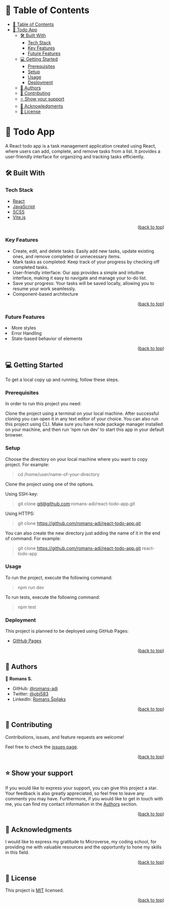 <a name="readme-top"></a>

<!-- TABLE OF CONTENTS -->

# 📗 Table of Contents

- [📗 Table of Contents](#-table-of-contents)
- [📖 Todo App](#-todo-app)
  - [🛠 Built With ](#-built-with-)
    - [Tech Stack ](#tech-stack-)
    - [Key Features ](#key-features-)
    - [Future Features ](#future-features-)
  - [💻 Getting Started ](#-getting-started-)
    - [Prerequisites](#prerequisites)
    - [Setup](#setup)
    - [Usage](#usage)
    - [Deployment](#deployment)
  - [👥 Authors ](#-authors-)
  - [🤝 Contributing ](#-contributing-)
  - [⭐️ Show your support ](#️-show-your-support-)
  - [🙏 Acknowledgments ](#-acknowledgments-)
  - [📝 License ](#-license-)

<!-- PROJECT DESCRIPTION -->

# 📖 <a name="about-project">Todo App</a>

A React todo app is a task management application created using React, where users can add, complete, and remove tasks from a list. It provides a user-friendly interface for organizing and tracking tasks efficiently.

## 🛠 Built With <a name="built-with"></a>

### Tech Stack <a name="tech-stack"></a>

  <ul>
     <li><a href="https://react.dev/">React</a></li>
      <li><a href="https://www.javascript.com/">JavaScript</a></li>
      <li><a href="https://sass-lang.com/">SCSS</a></li>
            <li><a href="https://vitejs.dev/">Vite.js</a></li>
  </ul>

<p align="right">(<a href="#readme-top">back to top</a>)</p>

<!-- Features -->

### Key Features <a name="key-features"></a>

<ul>
  <li>Create, edit, and delete tasks: Easily add new tasks, update existing ones, and remove completed or unnecessary items.</li>
<li>Mark tasks as completed: Keep track of your progress by checking off completed tasks.</li>
<li>User-friendly interface: Our app provides a simple and intuitive interface, making it easy to navigate and manage your to-do list.</li>
<li>Save your progress: Your tasks will be saved locally, allowing you to resume your work seamlessly.</li>
<li>Component-based architecture</li>
</ul>

<p align="right">(<a href="#readme-top">back to top</a>)</p>

<!-- Future Features -->

### Future Features <a name="future-features"></a>

  <li>More styles</li>
    <li>Error Handling</li>
  <li>State-based behavior of elements</li>

<p align="right">(<a href="#readme-top">back to top</a>)</p>

<!-- GETTING STARTED -->

## 💻 Getting Started <a name="getting-started"></a>

To get a local copy up and running, follow these steps.

### Prerequisites

In order to run this project you need:

Clone the project using a terminal on your local machine. After successful cloning you can open it in any text editor of your choice.
You can also run this project using CLI. Make sure you have node package manager installed on your machine, and then run 'npm run dev' to start this app in your default browser.

### Setup

Choose the directory on your local machine where you want to copy project. For example:

> cd /home/user/name-of-your-directory

Clone the project using one of the options.

Using SSH-key:

> git clone git@github.com:romans-adi/react-todo-app.git

Using HTTPS:

> git clone https://github.com/romans-adi/react-todo-app.git

You can also create the new directory just adding the name of it in the end of command. For example:

> git clone https://github.com/romans-adi/react-todo-app.git react-todo-app

### Usage

To run the project, execute the following command:

> npm run dev

To run tests, execute the following command:

> npm test

### Deployment

This project is planned to be deployed using GitHub Pages:

- [GitHub Pages](https://pages.github.com/)

<p align="right">(<a href="#readme-top">back to top</a>)</p>

<!-- AUTHORS -->

## 👥 Authors <a name="authors"></a>

👤 **Romans S.**

- GitHub: [@romans-adi](https://github.com/romans-adi/)
- Twitter: [@obj583](https://twitter.com/obj583/)
- LinkedIn: [Romans Špiļaks](https://www.linkedin.com/in/obj513/)

<p align="right">(<a href="#readme-top">back to top</a>)</p>

<!-- CONTRIBUTING -->

## 🤝 Contributing <a name="contributing"></a>

Contributions, issues, and feature requests are welcome!

Feel free to check the [issues page](../../issues/).

<p align="right">(<a href="#readme-top">back to top</a>)</p>

<!-- SUPPORT -->

## ⭐️ Show your support <a name="support"></a>

If you would like to express your support, you can give this project a star. Your feedback is also greatly appreciated, so feel free to leave any comments you may have. Furthermore, if you would like to get in touch with me, you can find my contact information in the <a href="#authors">Authors</a> section.

<p align="right">(<a href="#readme-top">back to top</a>)</p>

<!-- ACKNOWLEDGEMENTS -->

## 🙏 Acknowledgments <a name="acknowledgements"></a>

I would like to express my gratitude to Microverse, my coding school, for providing me with valuable resources and the opportunity to hone my skills in this field.

<p align="right">(<a href="#readme-top">back to top</a>)</p>


<!-- LICENSE -->

## 📝 License <a name="license"></a>

This project is [MIT](LICENSE) licensed.

<p align="right">(<a href="#readme-top">back to top</a>)</p>
